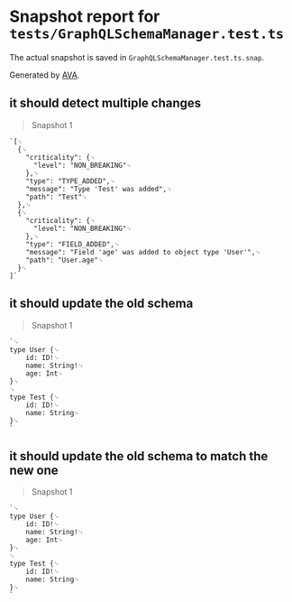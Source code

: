 # Snapshot report for `tests/GraphQLSchemaManager.test.ts`

The actual snapshot is saved in `GraphQLSchemaManager.test.ts.snap`.

Generated by [AVA](https://ava.li).

## it should detect multiple changes

> Snapshot 1

    `[␊
      {␊
        "criticality": {␊
          "level": "NON_BREAKING"␊
        },␊
        "type": "TYPE_ADDED",␊
        "message": "Type 'Test' was added",␊
        "path": "Test"␊
      },␊
      {␊
        "criticality": {␊
          "level": "NON_BREAKING"␊
        },␊
        "type": "FIELD_ADDED",␊
        "message": "Field 'age' was added to object type 'User'",␊
        "path": "User.age"␊
      }␊
    ]`

## it should update the old schema

> Snapshot 1

    `␊
    type User {␊
        id: ID!␊
        name: String!␊
        age: Int␊
    }␊
    ␊
    type Test {␊
        id: ID!␊
        name: String␊
    }␊
    `

## it should update the old schema to match the new one

> Snapshot 1

    `␊
    type User {␊
        id: ID!␊
        name: String!␊
        age: Int␊
    }␊
    ␊
    type Test {␊
        id: ID!␊
        name: String␊
    }␊
    `
